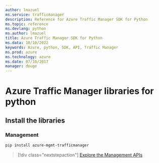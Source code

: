 ```yaml
---
author: lmazuel
ms.service: trafficmanager
description: Reference for Azure Traffic Manager SDK for Python
ms.topic: reference
ms.devlang: python
ms.author: lmazuel
title: Azure Traffic Manager SDK for Python
ms.data: 10/10/2022
keywords: Azure, python, SDK, API, Traffic Manager
ms.prod: azure
ms.technology: azure
ms.date: 07/10/2017
manager: douge
---
```

# Azure Traffic Manager libraries for python

## Install the libraries

### Management

```bash
pip install azure-mgmt-trafficmanager
```

> [!div class="nextstepaction"]
> [Explore the Management APIs](/python/api/overview/azure/trafficmanager/management)